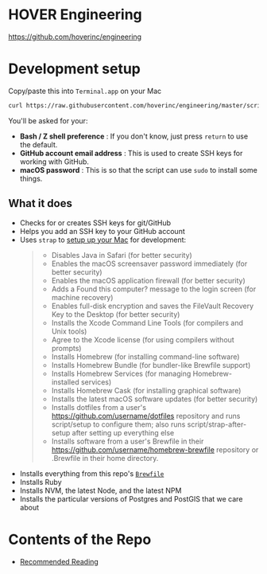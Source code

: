 # HOVER Engineering

https://github.com/hoverinc/engineering

# Development setup

Copy/paste this into `Terminal.app` on your Mac

```sh
curl https://raw.githubusercontent.com/hoverinc/engineering/master/script/bootstrap | sh
```

You'll be asked for your:

- **Bash / Z shell preference** : If you don't know, just press `return` to use the default.
- **GitHub account email address** : This is used to create SSH keys for working with GitHub.
- **macOS password** : This is so that the script can use `sudo` to install some things.

## What it does

- Checks for or creates SSH keys for git/GitHub
- Helps you add an SSH key to your GitHub account
- Uses `strap` to [setup up your Mac](https://github.com/MikeMcQuaid/strap#features) for development:
    > - Disables Java in Safari (for better security)
    > - Enables the macOS screensaver password immediately (for better security)
    > - Enables the macOS application firewall (for better security)
    > - Adds a Found this computer? message to the login screen (for machine recovery)
    > - Enables full-disk encryption and saves the FileVault Recovery Key to the Desktop (for better security)
    > - Installs the Xcode Command Line Tools (for compilers and Unix tools)
    > - Agree to the Xcode license (for using compilers without prompts)
    > - Installs Homebrew (for installing command-line software)
    > - Installs Homebrew Bundle (for bundler-like Brewfile support)
    > - Installs Homebrew Services (for managing Homebrew-installed services)
    > - Installs Homebrew Cask (for installing graphical software)
    > - Installs the latest macOS software updates (for better security)
    > - Installs dotfiles from a user's https://github.com/username/dotfiles repository and runs script/setup to configure them; also runs script/strap-after-setup after setting up everything else
    > - Installs software from a user's Brewfile in their https://github.com/username/homebrew-brewfile repository or .Brewfile in their home directory.
- Installs everything from this repo's [`Brewfile`](https://github.com/hoverinc/engineering/blob/master/Brewfile)
- Installs Ruby
- Installs NVM, the latest Node, and the latest NPM
- Installs the particular versions of Postgres and PostGIS that we care about

# Contents of the Repo

- [Recommended Reading](https://github.com/hoverinc/engineering/blob/master/recommended-reading)
